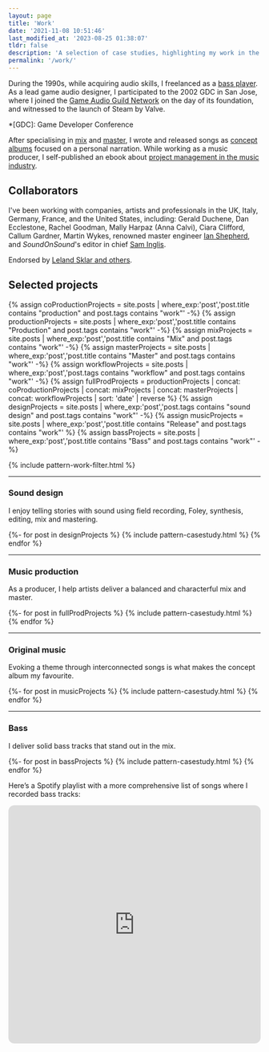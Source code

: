 ```yaml
---
layout: page
title: 'Work'
date: '2021-11-08 10:51:46'
last_modified_at: '2023-08-25 01:38:07'
tldr: false
description: 'A selection of case studies, highlighting my work in the audio industry, spanning three decades.'
permalink: '/work/'
---
```

During the 1990s, while acquiring audio skills, I freelanced as a [bass player](/blog/tag/bass/). As a lead game audio designer, I participated to the 2002 GDC in San Jose, where I joined the [Game Audio Guild Network](/work/sound-design/ruff-trigger-playstation2-game/#game-developer-conference-and-gang) on the day of its foundation, and witnessed to the launch of Steam by Valve.

*[GDC]: Game Developer Conference

After specialising in [mix](/blog/tag/mix/) and [master](/blog/tag/master/), I wrote and released songs as [concept albums](/blog/tag/original-music/) focused on a personal narration. While working as a music producer, I self-published an ebook about [project management in the music industry](/blog/project-management/).

## Collaborators

I've been working with companies, artists and professionals in the UK, Italy, Germany, France, and the United States, including: Gerald Duchene, Dan Ecclestone, Rachel Goodman, Mally Harpaz (Anna Calvi), Ciara Clifford, Callum Gardner, Martin Wykes, renowned master engineer [Ian Shepherd](https://productionadvice.co.uk/about/), and _SoundOnSound_'s editor in chief [Sam Inglis](https://www.soundonsound.com/author/sam-inglis).

Endorsed&nbsp;by [Leland Sklar and others](/work/endorsements/).

## Selected projects

{% assign coProductionProjects = site.posts | where_exp:'post','post.title contains "production" and post.tags contains "work"' -%}
{% assign productionProjects = site.posts | where_exp:'post','post.title contains "Production" and post.tags contains "work"' -%}
{% assign mixProjects = site.posts | where_exp:'post','post.title contains "Mix" and post.tags contains "work"' -%}
{% assign masterProjects = site.posts | where_exp:'post','post.title contains "Master" and post.tags contains "work"' -%}
{% assign workflowProjects = site.posts | where_exp:'post','post.tags contains "workflow" and post.tags contains "work"' -%}
{% assign fullProdProjects = productionProjects | concat: coProductionProjects | concat: mixProjects | concat: masterProjects | concat: workflowProjects | sort: 'date' | reverse %}
{% assign designProjects = site.posts | where_exp:'post','post.tags contains "sound design" and post.tags contains "work"' -%}
{% assign musicProjects = site.posts | where_exp:'post','post.title contains "Release" and post.tags contains "work"' %}
{% assign bassProjects = site.posts | where_exp:'post','post.title contains "Bass" and post.tags contains "work"' -%}

{% include pattern-work-filter.html %}

<hr>

<div class="case-studies h-feed">
	<h3 id="sound-design"><strong>Sound design</strong></h3>
	<p>I enjoy telling stories with sound using field recording, Foley, synthesis, editing, mix and mastering.</p>
	{%- for post in designProjects %}
	{% include pattern-casestudy.html %}
	{% endfor %}
</div>

<hr>

<div class="case-studies h-feed">
	<h3 id="music-production"><strong>Music production</strong></h3>
	<p>As a producer, I help artists deliver a balanced and characterful mix and master.</p>
	{%- for post in fullProdProjects %}
	{% include pattern-casestudy.html %}
	{% endfor %}
</div>

<hr>

<div class="case-studies h-feed">
	<h3 id="original-music"><strong>Original music</strong></h3>
	<p>Evoking a theme through interconnected songs is what makes the concept album my favourite.</p>
	{%- for post in musicProjects %}
	{% include pattern-casestudy.html %}
	{% endfor %}
</div>

<hr>

<div class="case-studies h-feed">
	<h3 id="bass"><strong>Bass</strong></h3>
	<p>I deliver solid bass tracks that stand out in the mix.</p>
	{%- for post in bassProjects %}
	{% include pattern-casestudy.html %}
	{% endfor %}
	<p>Here’s a Spotify playlist with a more comprehensive list of songs where I recorded bass tracks:</p>
	<iframe style="border-radius:12px" src="https://open.spotify.com/embed/playlist/1EC2Hm0xSywc5pITPMhuIA?utm_source=generator" width="100%" height="475" frameBorder="0" allowfullscreen="" allow="autoplay; clipboard-write; encrypted-media; fullscreen; picture-in-picture" loading="lazy"></iframe>
</div>